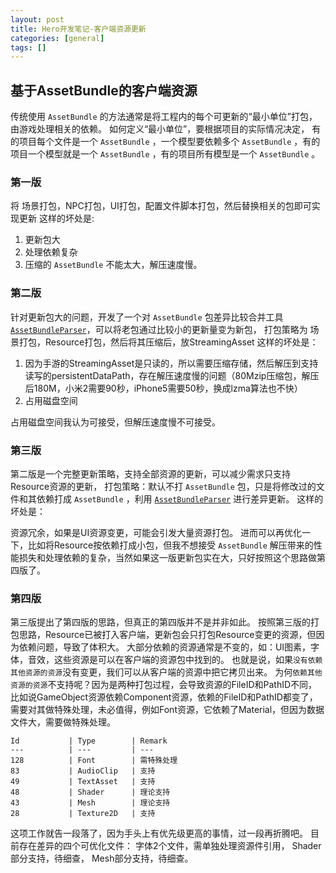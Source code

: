 ```yaml
---
layout: post
title: Hero开发笔记-客户端资源更新
categories: [general]
tags: []
---
```

## 基于AssetBundle的客户端资源 ##

传统使用 `AssetBundle` 的方法通常是将工程内的每个可更新的“最小单位”打包，由游戏处理相关的依赖。
如何定义“最小单位”，要根据项目的实际情况决定，
有的项目每个文件是一个 `AssetBundle` ，一个模型要依赖多个 `AssetBundle` ，有的项目一个模型就是一个 `AssetBundle` ，有的项目所有模型是一个 `AssetBundle` 。

### 第一版 ###
将 场景打包，NPC打包，UI打包，配置文件脚本打包，然后替换相关的包即可实现更新
这样的坏处是:

1. 更新包大
1. 处理依赖复杂
1. 压缩的 `AssetBundle` 不能太大，解压速度慢。

### 第二版 ###
针对更新包大的问题，开发了一个对 `AssetBundle` 包差异比较合并工具[`AssetBundleParser`]，可以将老包通过比较小的更新量变为新包，
打包策略为 场景打包，Resource打包，然后将其压缩后，放StreamingAsset
这样的坏处是：

1. 因为手游的StreamingAsset是只读的，所以需要压缩存储，然后解压到支持读写的persistentDataPath，存在解压速度慢的问题（80Mzip压缩包，解压后180M，小米2需要90秒，iPhone5需要50秒，换成lzma算法也不快）
1. 占用磁盘空间

占用磁盘空间我认为可接受，但解压速度慢不可接受。

### 第三版 ###
第二版是一个完整更新策略，支持全部资源的更新，可以减少需求只支持Resource资源的更新，
打包策略：默认不打 `AssetBundle` 包，只是将修改过的文件和其依赖打成 `AssetBundle` ，利用 [`AssetBundleParser`] 进行差异更新。
这样的坏处是：

资源冗余，如果是UI资源变更，可能会引发大量资源打包。
进而可以再优化一下，比如将Resource按依赖打成小包，但我不想接受 `AssetBundle` 解压带来的性能损失和处理依赖的复杂，当然如果这一版更新包实在大，只好按照这个思路做第四版了。

### 第四版 ###
第三版提出了第四版的思路，但真正的第四版并不是并非如此。
按照第三版的打包思路，Resource已被打入客户端，更新包会只打包Resource变更的资源，但因为依赖问题，导致了体积大。
大部分依赖的资源通常是不变的，如：UI图素，字体，音效，这些资源是可以在客户端的资源包中找到的。
也就是说，如果`没有依赖其他资源的资源`没有变更，我们可以从客户端的资源中把它拷贝出来。
为何`依赖其他资源的资源`不支持呢？因为是两种打包过程，会导致资源的FileID和PathID不同，比如说GameObject资源依赖Component资源，依赖的FileID和PathID都变了，需要对其做特殊处理，未必值得，例如Font资源，它依赖了Material，但因为数据文件大，需要做特殊处理。

    Id           | Type        | Remark
    ---  		 | --- 		   | --- 	
    128          | Font        | 需特殊处理
	83           | AudioClip   | 支持
	49           | TextAsset   | 支持
	48           | Shader      | 理论支持 
	43           | Mesh        | 理论支持 
	28           | Texture2D   | 支持

这项工作就告一段落了，因为手头上有优先级更高的事情，过一段再折腾吧。
目前存在差异的四个可优化文件：
字体2个文件，需单独处理资源件引用，
Shader部分支持，待细查，
Mesh部分支持，待细查。

[`AssetBundleParser`]: http://www.dpull.com/blog/assetbundle/